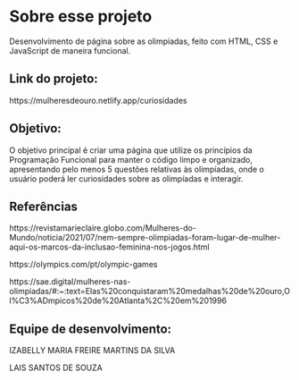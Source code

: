 <h1>Sobre esse projeto</h1>
<p>Desenvolvimento de página sobre as olimpíadas, feito com HTML, CSS e JavaScript
de maneira funcional.</p>

## Link do projeto: 
<p>https://mulheresdeouro.netlify.app/curiosidades</p>

## Objetivo:
<p>O objetivo principal é criar
uma página que utilize os princípios da Programação Funcional para manter o código limpo e
organizado, apresentando pelo menos 5 questões relativas às olimpíadas, onde o usuário poderá ler curiosidades sobre as olimpíadas e interagir.</p>

## Referências 
<p>https://revistamarieclaire.globo.com/Mulheres-do-Mundo/noticia/2021/07/nem-sempre-olimpiadas-foram-lugar-de-mulher-aqui-os-marcos-da-inclusao-feminina-nos-jogos.html</p>

<p>https://olympics.com/pt/olympic-games</p>
<p>https://sae.digital/mulheres-nas-olimpiadas/#:~:text=Elas%20conquistaram%20medalhas%20de%20ouro,Ol%C3%ADmpicos%20de%20Atlanta%2C%20em%201996</p>

## Equipe de desenvolvimento:
<p>IZABELLY MARIA FREIRE MARTINS DA SILVA</p>
<p>LAIS SANTOS DE SOUZA</p>
